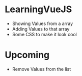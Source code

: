 # LearningVueJS
- Showing Values from a array
- Adding Values to that array
- Some CSS to make it look cool

# Upcoming
- Remove Values from the list
